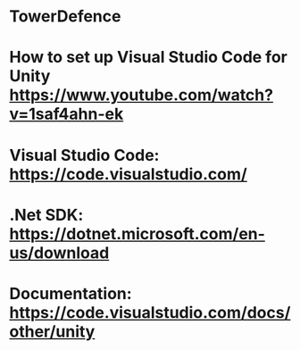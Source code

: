 # TowerDefence

# How to set up Visual Studio Code for Unity https://www.youtube.com/watch?v=1saf4ahn-ek
# Visual Studio Code: https://code.visualstudio.com/
# .Net SDK: https://dotnet.microsoft.com/en-us/download
# Documentation: https://code.visualstudio.com/docs/other/unity
